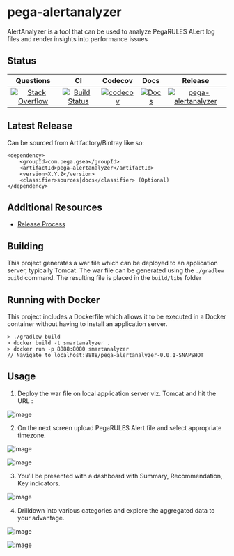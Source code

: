 # pega-alertanalyzer

AlertAnalyzer is a tool that can be used to analyze PegaRULES ALert log files and render insights into performance issues

## Status

| Questions | CI | Codecov | Docs | Release |
| :---: | :---: | :---: | :---: | :---: |
| [![Stack Overflow](https://img.shields.io/badge/stack-overflow-4183C4.svg)](https://stackoverflow.com/questions/tagged/pega-alertanalyzer) | [![Build Status](https://travis-ci.org/pegasystems/pega-alertanalyzer.svg?branch=master)](https://travis-ci.org/pegasystems/pega-alertanalyzer) | [![codecov](https://codecov.io/gh/pegasystems/pega-alertanalyzer/branch/master/graph/badge.svg)](https://codecov.io/gh/pegasystems/pega-alertanalyzer) | [![Docs](https://img.shields.io/badge/docs-latest-blue.svg)](http://htmlpreview.github.io/?https://github.com/pegasystems/pega-alertanalyzer/blob/pega-alertanalyzer-gh-pages/docs/index.html) | [![pega-alertanalyzer](https://api.bintray.com/packages/pegasystems/libs-release-local/pega-alertanalyzer/images/download.svg) ](https://bintray.com/pegasystems/libs-release-local/pega-alertanalyzer/_latestVersion) |

## Latest Release

Can be sourced from Artifactory/Bintray like so:
```
<dependency>
    <groupId>com.pega.gsea</groupId>
    <artifactId>pega-alertanalyzer</artifactId>
    <version>X.Y.Z</version>
    <classifier>sources|docs</classifier> (Optional)
</dependency>
```

## Additional Resources

* [Release Process](https://github.com/pegasystems/pega-alertanalyzer/blob/master/docs/RELEASE_PROCESS.md)

## Building
This project generates a war file which can be deployed to an application server, typically Tomcat. The war file can be generated
using the `./gradlew build` command. The resulting file is placed in the `build/libs` folder

## Running with Docker
This project includes a Dockerfile which allows it to be executed in a Docker container without having to install an
application server.

```
> ./gradlew build
> docker build -t smartanalyzer .
> docker run -p 8888:8080 smartanalyzer
// Navigate to localhost:8888/pega-alertanalyzer-0.0.1-SNAPSHOT
```

## Usage

1. Deploy the war file on local application server viz. Tomcat and hit the URL :

![image](https://user-images.githubusercontent.com/83574/50541692-04bdb280-0b79-11e9-94a4-98b2c52a4e3b.png)

2. On the next screen upload PegaRULES Alert file and select appropriate timezone.

![image](https://user-images.githubusercontent.com/83574/50541693-0a1afd00-0b79-11e9-9405-49dc63d5479c.png)

![image](https://user-images.githubusercontent.com/83574/50541695-0dae8400-0b79-11e9-9ff3-cd96fb353fab.png)

3. You’ll be presented with a dashboard with Summary, Recommendation, Key indicators.

![image](https://user-images.githubusercontent.com/83574/50541696-11420b00-0b79-11e9-85c1-106c018c2c2d.png)

4. Drilldown into various categories and explore the aggregated data to your advantage.

![image](https://user-images.githubusercontent.com/83574/50541698-14d59200-0b79-11e9-99c4-099d94c7e7f1.png)

![image](https://user-images.githubusercontent.com/83574/50541690-f1124c00-0b78-11e9-8371-92e442966456.png)
